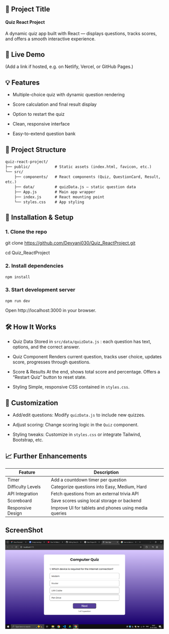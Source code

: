 ## 🎯 Project Title
#### Quiz React Project
A dynamic quiz app built with React — displays questions, tracks scores, and offers a smooth interactive experience.

## 🚀 Live Demo
(Add a link if hosted, e.g. on Netlify, Vercel, or GitHub Pages.)

## 💡 Features
- Multiple-choice quiz with dynamic question rendering

- Score calculation and final result display

- Option to restart the quiz

- Clean, responsive interface

- Easy-to-extend question bank

## 📁 Project Structure
```
quiz-react-project/
├── public/           # Static assets (index.html, favicon, etc.)
└── src/
    ├── components/   # React components (Quiz, QuestionCard, Result, etc.)
    ├── data/         # quizData.js – static question data
    ├── App.js        # Main app wrapper
    ├── index.js      # React mounting point
    └── styles.css    # App styling
```
## 🔧 Installation & Setup

### 1. Clone the repo
git clone https://github.com/Devyani030/Quiz_ReactProject.git  

cd Quiz_ReactProject

### 2. Install dependencies
`npm install`

### 3. Start development server
`npm run dev`

Open http://localhost:3000 in your browser.

## 🛠 How It Works
- Quiz Data
Stored in `src/data/quizData.js` : each question has text, options, and the correct answer.

- Quiz Component
Renders current question, tracks user choice, updates score, progresses through questions.

- Score & Results
At the end, shows total score and percentage. Offers a “Restart Quiz” button to reset state.

- Styling
Simple, responsive CSS contained in `styles.css`.

## 🧩 Customization
- Add/edit questions: Modify `quizData.js` to include new quizzes.

- Adjust scoring: Change scoring logic in the `Quiz` component.

- Styling tweaks: Customize in `styles.css` or integrate Tailwind, Bootstrap, etc.

## 📈 Further Enhancements
| Feature            | Description                                           |
|--------------------|-------------------------------------------------------|
| Timer              | Add a countdown timer per question                   |
| Difficulty Levels  | Categorize questions into Easy, Medium, Hard         |
| API Integration    | Fetch questions from an external trivia API          |
| Scoreboard         | Save scores using local storage or backend           |
| Responsive Design  | Improve UI for tablets and phones using media queries|

## ScreenShot

![Quiz App Screenshot](./src/assets/Screenshot.png)